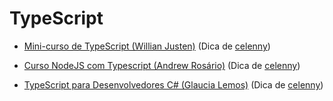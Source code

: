 # TypeScript

- [Mini-curso de TypeScript (Willian Justen)](https://www.youtube.com/playlist?list=PLlAbYrWSYTiPanrzauGa7vMuve7_vnXG_) (Dica de [celenny](https://github.com/celenny))

- [Curso NodeJS com Typescript (Andrew Rosário)](https://www.youtube.com/playlist?list=PLn3kOoc0oI2cQDdUEQxj75sxgRH53DmSc) (Dica de [celenny](https://github.com/celenny))

- [TypeScript para Desenvolvedores C# (Glaucia Lemos)](https://www.youtube.com/playlist?list=PLb2HQ45KP0Wt32eCnju3lyncXUvDV5Nob) (Dica de [celenny](https://github.com/celenny))
